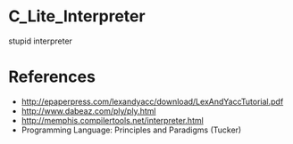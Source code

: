 # C_Lite_Interpreter
stupid interpreter

# References
+ http://epaperpress.com/lexandyacc/download/LexAndYaccTutorial.pdf
+ http://www.dabeaz.com/ply/ply.html
+ http://memphis.compilertools.net/interpreter.html
+ Programming Language: Principles and Paradigms (Tucker)
